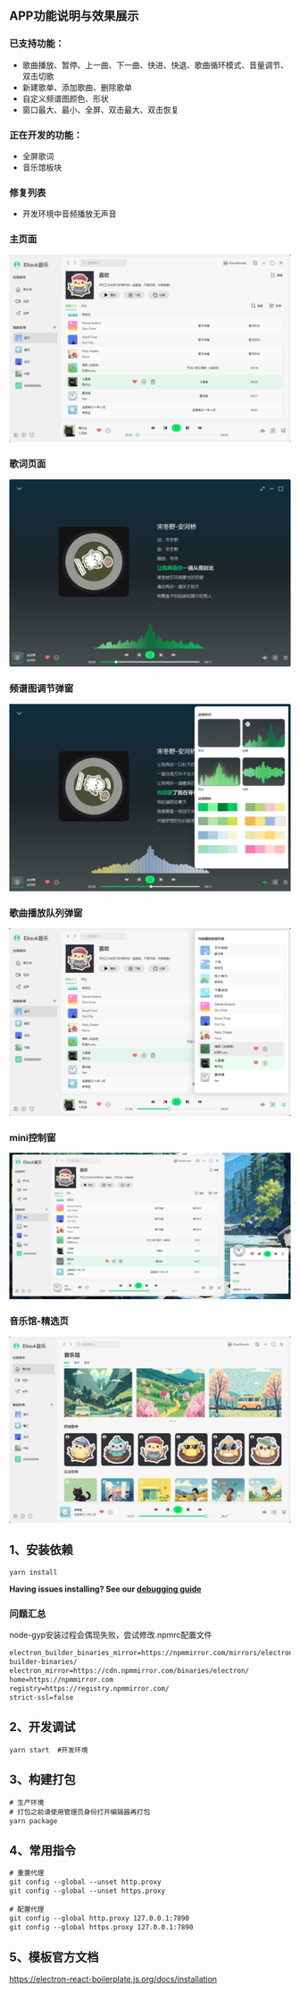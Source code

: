## APP功能说明与效果展示
### 已支持功能：
* 歌曲播放、暂停、上一曲、下一曲、快进、快退、歌曲循环模式、音量调节、双击切歌
* 新建歌单、添加歌曲、删除歌单
* 自定义频谱图颜色、形状
* 窗口最大、最小、全屏、双击最大、双击恢复
### 正在开发的功能：
* 全屏歌词
* 音乐馆板块
### 修复列表
* 开发环境中音频播放无声音


### 主页面
![img_5.png](public/image/img.png)
### 歌词页面
![img_1.png](public/image/img_1.png)
### 频谱图调节弹窗
![img_3.png](public/image/img_3.png)
### 歌曲播放队列弹窗
![img_4.png](public/image/img_2.png)
### mini控制窗
![img.png](public/image/img_4.png)
### 音乐馆-精选页
![img.png](public/image/img_5.png)


## 1、安装依赖
```
yarn install
```
**Having issues installing? See our [debugging guide](https://github.com/electron-react-boilerplate/electron-react-boilerplate/issues/400)**

### 问题汇总
node-gyp安装过程会偶现失败，尝试修改.npmrc配置文件  
``` 
electron_builder_binaries_mirror=https://npmmirror.com/mirrors/electron-builder-binaries/  
electron_mirror=https://cdn.npmmirror.com/binaries/electron/     
home=https://npmmirror.com     
registry=https://registry.npmmirror.com/
strict-ssl=false
```


## 2、开发调试
```
yarn start  #开发环境
```

## 3、构建打包
```
# 生产环境
# 打包之前请使用管理员身份打开编辑器再打包
yarn package 
```

## 4、常用指令
```
# 重置代理
git config --global --unset http.proxy
git config --global --unset https.proxy

# 配置代理
git config --global http.proxy 127.0.0.1:7890
git config --global https.proxy 127.0.0.1:7890
```
## 5、模板官方文档
https://electron-react-boilerplate.js.org/docs/installation
